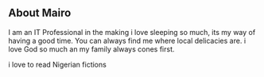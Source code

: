 ## About Mairo

I am an IT Professional in the making
i love sleeping so much, its my way of having a good time. You can always find me where local delicacies are.
i love God so much an my family always cones first.

i love to read Nigerian fictions
